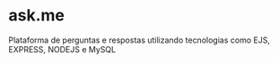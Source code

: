 # ask.me
Plataforma de perguntas e respostas utilizando tecnologias como EJS, EXPRESS, NODEJS e MySQL